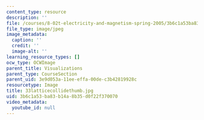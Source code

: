 ```yaml
---
content_type: resource
description: ''
file: /courses/8-02t-electricity-and-magnetism-spring-2005/3b6c1a53ba83b14a8b35d0f22f370070_33latticecollidethumb.jpg
file_type: image/jpeg
image_metadata:
  caption: ''
  credit: ''
  image-alt: ''
learning_resource_types: []
ocw_type: OCWImage
parent_title: Visualizations
parent_type: CourseSection
parent_uid: 3e9d053a-11ee-effa-00de-c3b42819928c
resourcetype: Image
title: 33latticecollidethumb.jpg
uid: 3b6c1a53-ba83-b14a-8b35-d0f22f370070
video_metadata:
  youtube_id: null
---
```

